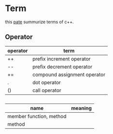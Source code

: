 # Term

this [pate](https://stroustrup.com/glossary.html#Gprefix-operator) summurize terms of c++.

## Operator
| operator | term |
| -------- | ---- |
| ++ | prefix increment operator |
| -- | prefix decrement operator |
| += | compound assignment operator |
| . | dot operator |
| () | call operator |

## 
| name | meaning |
| ---- | ------- |
|member function, method |
| method |